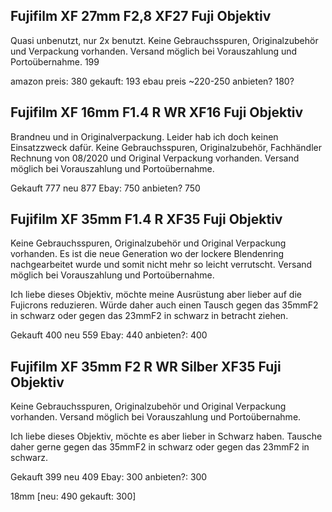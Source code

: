 ## Fujifilm XF 27mm F2,8 XF27 Fuji Objektiv

Quasi unbenutzt, nur 2x benutzt.
Keine Gebrauchsspuren, Originalzubehör und Verpackung vorhanden.
Versand möglich bei Vorauszahlung und Portoübernahme.
199


amazon preis: 380
gekauft: 193
ebau preis ~220-250
anbieten? 180?


## Fujifilm XF 16mm F1.4 R WR XF16 Fuji Objektiv

Brandneu und in Originalverpackung. Leider hab ich doch keinen Einsatzzweck dafür.
Keine Gebrauchsspuren, Originalzubehör, Fachhändler Rechnung von 08/2020 und Original Verpackung vorhanden.
Versand möglich bei Vorauszahlung und Portoübernahme.

Gekauft 777
neu 877
Ebay: 750
anbieten? 750

## Fujifilm XF 35mm F1.4 R XF35 Fuji Objektiv

Keine Gebrauchsspuren, Originalzubehör und Original Verpackung vorhanden.
Es ist die neue Generation wo der lockere Blendenring nachgearbeitet wurde und somit nicht mehr so leicht verrutscht.
Versand möglich bei Vorauszahlung und Portoübernahme.

Ich liebe dieses Objektiv, möchte meine Ausrüstung aber lieber auf die Fujicrons reduzieren. Würde daher auch einen Tausch gegen das 35mmF2 in schwarz oder gegen das 23mmF2 in schwarz in betracht ziehen.

Gekauft 400
neu 559
Ebay: 440
anbieten?: 400


## Fujifilm XF 35mm F2 R WR Silber XF35 Fuji Objektiv


Keine Gebrauchsspuren, Originalzubehör und Original Verpackung vorhanden.
Versand möglich bei Vorauszahlung und Portoübernahme.

Ich liebe dieses Objektiv, möchte es aber lieber in Schwarz haben. Tausche daher gerne gegen das 35mmF2 in schwarz oder gegen das 23mmF2 in schwarz.

Gekauft 399
neu 409
Ebay: 300
anbieten?: 300



18mm [neu: 490 gekauft: 300]